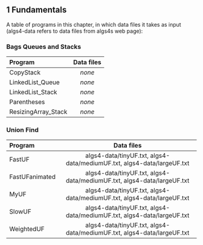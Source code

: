 ## 1 Fundamentals

A table of programs in this chapter, in which data files it takes as input (algs4-data refers to data files from algs4s web page):

### Bags Queues and Stacks
| Program              | Data files    |
| :--------            |:-------------:|
| CopyStack            | *none*        |  
| LinkedList_Queue     | *none*        |
| LinkedList_Stack     | *none*        |
| Parentheses          | *none*        |
| ResizingArray_Stack  | *none*        |

### Union Find
| Program              | Data files    |
| :--------            |:-------------:|
| FastUF               | algs4-data/tinyUF.txt, algs4-data/mediumUF.txt, algs4-data/largeUF.txt |
| FastUFanimated       | algs4-data/tinyUF.txt, algs4-data/mediumUF.txt, algs4-data/largeUF.txt |
| MyUF                 | algs4-data/tinyUF.txt, algs4-data/mediumUF.txt, algs4-data/largeUF.txt |
| SlowUF               | algs4-data/tinyUF.txt, algs4-data/mediumUF.txt, algs4-data/largeUF.txt |
| WeightedUF           | algs4-data/tinyUF.txt, algs4-data/mediumUF.txt, algs4-data/largeUF.txt |

